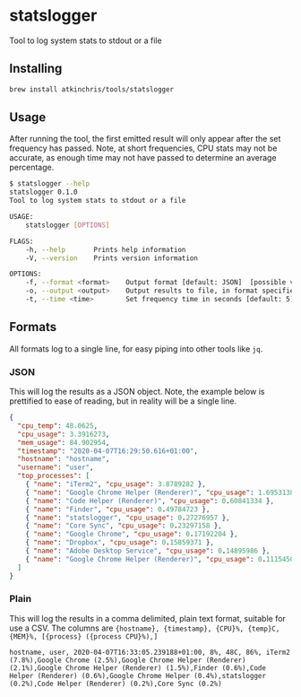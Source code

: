 # statslogger

Tool to log system stats to stdout or a file

## Installing

```sh
brew install atkinchris/tools/statslogger
```

## Usage

After running the tool, the first emitted result will only appear after the set frequency has passed. Note, at short frequencies, CPU stats may not be accurate, as enough time may not have passed to determine an average percentage.

```sh
$ statslogger --help
statslogger 0.1.0
Tool to log system stats to stdout or a file

USAGE:
    statslogger [OPTIONS]

FLAGS:
    -h, --help       Prints help information
    -V, --version    Prints version information

OPTIONS:
    -f, --format <format>    Output format [default: JSON]  [possible values: Plain, JSON]
    -o, --output <output>    Output results to file, in format specified
    -t, --time <time>        Set frequency time in seconds [default: 5]
```

## Formats

All formats log to a single line, for easy piping into other tools like `jq`.

### JSON

This will log the results as a JSON object. Note, the example below is prettified to ease of reading, but in reality will be a single line.

```json
{
  "cpu_temp": 48.0625,
  "cpu_usage": 3.3916273,
  "mem_usage": 84.902954,
  "timestamp": "2020-04-07T16:29:50.616+01:00",
  "hostname": "hostname",
  "username": "user",
  "top_processes": [
    { "name": "iTerm2", "cpu_usage": 3.8789282 },
    { "name": "Google Chrome Helper (Renderer)", "cpu_usage": 1.6953138 },
    { "name": "Code Helper (Renderer)", "cpu_usage": 0.60841334 },
    { "name": "Finder", "cpu_usage": 0.49784723 },
    { "name": "statslogger", "cpu_usage": 0.27276957 },
    { "name": "Core Sync", "cpu_usage": 0.23297158 },
    { "name": "Google Chrome", "cpu_usage": 0.17192204 },
    { "name": "Dropbox", "cpu_usage": 0.15859371 },
    { "name": "Adobe Desktop Service", "cpu_usage": 0.14895986 },
    { "name": "Google Chrome Helper (Renderer)", "cpu_usage": 0.111545086 }
  ]
}
```

### Plain

This will log the results in a comma delimited, plain text format, suitable for use a CSV. The columns are `{hostname}, {timestamp}, {CPU}%, {temp}C, {MEM}%, [{process} ({process CPU}%),]`

```csv
hostname, user, 2020-04-07T16:33:05.239188+01:00, 8%, 48C, 86%, iTerm2 (7.8%),Google Chrome (2.5%),Google Chrome Helper (Renderer) (2.1%),Google Chrome Helper (Renderer) (1.5%),Finder (0.6%),Code Helper (Renderer) (0.6%),Google Chrome Helper (0.4%),statslogger (0.2%),Code Helper (Renderer) (0.2%),Core Sync (0.2%)
```

